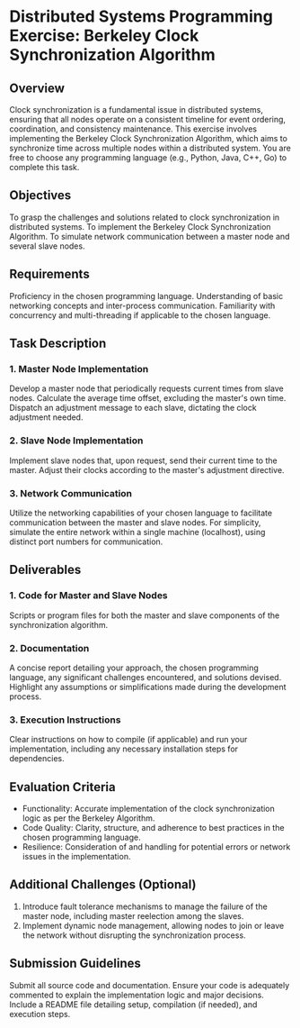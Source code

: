 # Distributed Systems Programming Exercise: Berkeley Clock Synchronization Algorithm
## Overview
Clock synchronization is a fundamental issue in distributed systems, ensuring that all nodes operate on a consistent timeline for event ordering, coordination, and consistency maintenance. This exercise involves implementing the Berkeley Clock Synchronization Algorithm, which aims to synchronize time across multiple nodes within a distributed system. You are free to choose any programming language (e.g., Python, Java, C++, Go) to complete this task.

## Objectives
To grasp the challenges and solutions related to clock synchronization in distributed systems.
To implement the Berkeley Clock Synchronization Algorithm.
To simulate network communication between a master node and several slave nodes.

## Requirements
Proficiency in the chosen programming language.
Understanding of basic networking concepts and inter-process communication.
Familiarity with concurrency and multi-threading if applicable to the chosen language.

## Task Description
### 1. Master Node Implementation
Develop a master node that periodically requests current times from slave nodes.
Calculate the average time offset, excluding the master's own time.
Dispatch an adjustment message to each slave, dictating the clock adjustment needed.

### 2. Slave Node Implementation
Implement slave nodes that, upon request, send their current time to the master.
Adjust their clocks according to the master's adjustment directive.

### 3. Network Communication

Utilize the networking capabilities of your chosen language to facilitate communication between the master and slave nodes.
For simplicity, simulate the entire network within a single machine (localhost), using distinct port numbers for communication.

## Deliverables
### 1. Code for Master and Slave Nodes
Scripts or program files for both the master and slave components of the synchronization algorithm.
### 2. Documentation
A concise report detailing your approach, the chosen programming language, any significant challenges encountered, and solutions devised. Highlight any assumptions or simplifications made during the development process.
### 3. Execution Instructions
Clear instructions on how to compile (if applicable) and run your implementation, including any necessary installation steps for dependencies.

## Evaluation Criteria
+ Functionality: Accurate implementation of the clock synchronization logic as per the Berkeley Algorithm.
+ Code Quality: Clarity, structure, and adherence to best practices in the chosen programming language.
+ Resilience: Consideration of and handling for potential errors or network issues in the implementation.

## Additional Challenges (Optional)
1. Introduce fault tolerance mechanisms to manage the failure of the master node, including master reelection among the slaves.
2. Implement dynamic node management, allowing nodes to join or leave the network without disrupting the synchronization process.

## Submission Guidelines
Submit all source code and documentation.
Ensure your code is adequately commented to explain the implementation logic and major decisions.
Include a README file detailing setup, compilation (if needed), and execution steps.